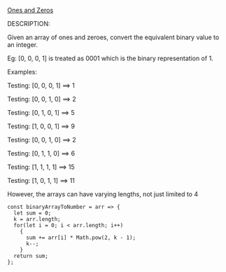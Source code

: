 [Ones and Zeros](https://www.codewars.com/kata/578553c3a1b8d5c40300037c)

DESCRIPTION:

Given an array of ones and zeroes, convert the equivalent binary value to an integer.

Eg: [0, 0, 0, 1] is treated as 0001 which is the binary representation of 1.

Examples:

Testing: [0, 0, 0, 1] ==> 1

Testing: [0, 0, 1, 0] ==> 2

Testing: [0, 1, 0, 1] ==> 5

Testing: [1, 0, 0, 1] ==> 9

Testing: [0, 0, 1, 0] ==> 2

Testing: [0, 1, 1, 0] ==> 6

Testing: [1, 1, 1, 1] ==> 15

Testing: [1, 0, 1, 1] ==> 11

However, the arrays can have varying lengths, not just limited to 4

```
const binaryArrayToNumber = arr => {
  let sum = 0;
  k = arr.length;
  for(let i = 0; i < arr.length; i++)
    {
      sum += arr[i] * Math.pow(2, k - 1);
      k--;
    }
  return sum;
};
```
